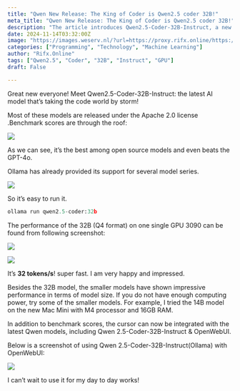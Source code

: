 ```yaml
---
title: "Qwen New Release: The King of Coder is Qwen2.5 coder 32B!"
meta_title: "Qwen New Release: The King of Coder is Qwen2.5 coder 32B!"
description: "The article introduces Qwen2.5-Coder-32B-Instruct, a new AI coding model that outperforms existing open-source models, including GPT-4o, according to benchmark scores. It operates efficiently on a single GPU, achieving 32 tokens per second. The model is available under the Apache 2.0 license and is supported by Ollama for easy deployment. Smaller models are also available for users with limited computing resources. The integration of Qwen models with OpenWebUI enhances usability for daily tasks."
date: 2024-11-14T03:32:00Z
image: "https://images.weserv.nl/?url=https://proxy.rifx.online/https://cdn-images-1.readmedium.com/v2/resize:fit:800/1*OzrZMolY75t_cdux5UGtIg.png"
categories: ["Programming", "Technology", "Machine Learning"]
author: "Rifx.Online"
tags: ["Qwen2.5", "Coder", "32B", "Instruct", "GPU"]
draft: False

---
```


Great new everyone! Meet Qwen2\.5\-Coder\-32B\-Instruct: the latest AI model that’s taking the code world by storm!



Most of these models are released under the Apache 2\.0 license .Benchmark scores are through the roof:

![](https://images.weserv.nl/?url=https://proxy.rifx.online/https://cdn-images-1.readmedium.com/v2/resize:fit:800/1*aHeNvfOvcpME0qzy6EQexQ.jpeg)

As we can see, it’s the best among open source models and even beats the GPT\-4o.

Ollama has already provided its support for several model series.

![](https://images.weserv.nl/?url=https://proxy.rifx.online/https://cdn-images-1.readmedium.com/v2/resize:fit:800/1*rV1xrpRXUjTFFoKwSsfeOg.png)

So it’s easy to run it.

```python
ollama run qwen2.5-coder:32b
```

The performance of the 32B (Q4 format) on one single GPU 3090 can be found from following screenshot:

![](https://images.weserv.nl/?url=https://proxy.rifx.online/https://cdn-images-1.readmedium.com/v2/resize:fit:800/1*MVQ0srQhRxX4Ifo3IqU6og.png)

![](https://images.weserv.nl/?url=https://proxy.rifx.online/https://cdn-images-1.readmedium.com/v2/resize:fit:800/1*jtH3ixeeOQGfyDzmO4Ni3A.png)

It’s **32 tokens/s**! super fast. I am very happy and impressed.

Besides the 32B model, the smaller models have shown impressive performance in terms of model size. If you do not have enough computing power, try some of the smaller models. For example, I tried the 14B model on the new Mac Mini with M4 processor and 16GB RAM.

In addition to benchmark scores, the cursor can now be integrated with the latest Qwen models, including Qwen 2\.5\-Coder\-32B\-Instruct \& OpenWebUI.

Below is a screenshot of using Qwen 2\.5\-Coder\-32B\-Instruct(Ollama) with OpenWebUI:

![](https://images.weserv.nl/?url=https://proxy.rifx.online/https://cdn-images-1.readmedium.com/v2/resize:fit:800/1*q-Pq3snVhkBs3e_Oxj4_Xw.png)

I can’t wait to use it for my day to day works!


